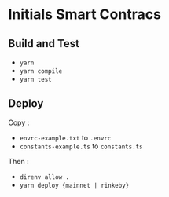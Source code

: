 # Initials Smart Contracs

## Build and Test
- `yarn`
- `yarn compile`
- `yarn test`

## Deploy
Copy :
- `envrc-example.txt` to `.envrc`
- `constants-example.ts` to `constants.ts`

Then :
- `direnv allow .`
- `yarn deploy {mainnet | rinkeby}`

